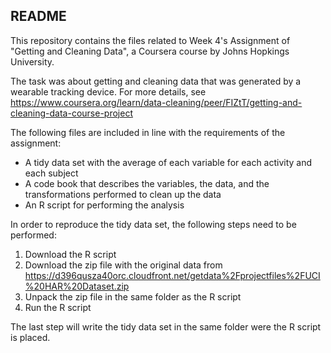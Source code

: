 ## README

This repository contains the files related to Week 4's Assignment of "Getting and Cleaning Data", a Coursera course by Johns Hopkings University. 
 
The task was about getting and cleaning data that was generated by a wearable tracking device. For more details, see https://www.coursera.org/learn/data-cleaning/peer/FIZtT/getting-and-cleaning-data-course-project 
 
The following files are included in line with the requirements of the assignment:
* A tidy data set with the average of each variable for each activity and each subject 
* A code book that describes the variables, the data, and the transformations performed to clean up the data 
* An R script for performing the analysis 
 
In order to reproduce the tidy data set, the following steps need to be performed: 
1. Download the R script
2. Download the zip file with the original data from https://d396qusza40orc.cloudfront.net/getdata%2Fprojectfiles%2FUCI%20HAR%20Dataset.zip 
3. Unpack the zip file in the same folder as the R script 
4. Run the R script 

The last step will write the tidy data set in the same folder were the R script is placed. 

